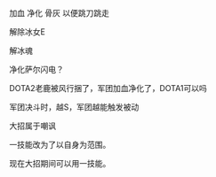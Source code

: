 加血 净化 骨灰 以便跳刀跳走

解除冰女E

解冰魂

净化萨尔闪电？

DOTA2老鹿被风行捆了，军团加血净化了，DOTA1可以吗

军团决斗时，越S，军团越能触发被动

大招属于嘲讽

一技能改为了以自身为范围。

现在大招期间可以用一技能。
